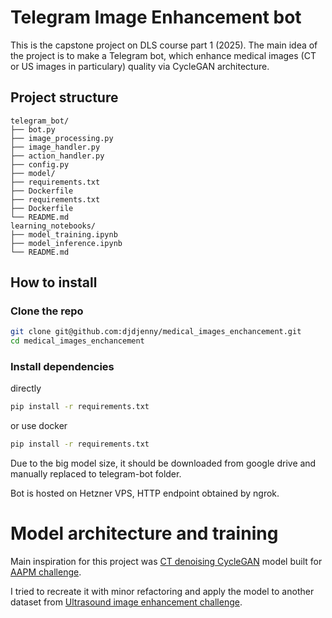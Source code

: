 # Telegram Image Enhancement bot

This is the capstone project on DLS course part 1 (2025). The main idea of the project is to make a Telegram bot, which enhance medical images (CT or US images in particulary) quality via CycleGAN architecture.


## Project structure

```
telegram_bot/
├── bot.py
├── image_processing.py
├── image_handler.py
├── action_handler.py
├── config.py
├── model/
├── requirements.txt
├── Dockerfile
├── requirements.txt
├── Dockerfile
└── README.md
learning_notebooks/
├── model_training.ipynb
├── model_inference.ipynb
└── README.md
```

## How to install

### Clone the repo

```bash
git clone git@github.com:djdjenny/medical_images_enchancement.git
cd medical_images_enchancement
```

### Install dependencies

directly
```bash
pip install -r requirements.txt
```

or use docker
```bash
pip install -r requirements.txt
```

Due to the big model size, it should be downloaded from google drive and manually replaced to telegram-bot folder.

Bot is hosted on Hetzner VPS, HTTP endpoint obtained by ngrok.


# Model architecture and training

Main inspiration for this project was [CT denoising CycleGAN](https://github.com/taehoon-yoon/CT-denoising-using-CycleGAN/tree/master) model built for [AAPM challenge](https://www.aapm.org/).

I tried to recreate it with minor refactoring and apply the model to another dataset from 
[Ultrasound image enhancement challenge](https://ultrasoundenhance2023.grand-challenge.org/).

